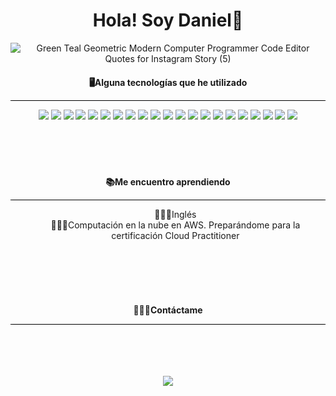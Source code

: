 

<div align="center">
 <h1 align="center"> Hola! Soy Daniel👋 </h1>
</div>
<p align="center">
  <img src="https://github.com/user-attachments/assets/3c81b002-a4fe-4691-a4d4-34de2f769138" alt="Green Teal Geometric Modern Computer Programmer Code Editor Quotes for Instagram Story (5)">
</p>

<div align="center">
  <h4 style="margin-bottom: 5px;">🖥️Alguna tecnologías que he utilizado</h4>
</div>

<hr style="height:1px; border:none; color:#000; background-color:#000;" />
<div align="center">
  <img src="https://img.shields.io/badge/.NET-512BD4?style=for-the-badge&logo=dotnet&logoColor=white"/>
  <img src="https://img.shields.io/badge/Angular-DD0031?style=for-the-badge&logo=angular&logoColor=white"/>
  <img src="https://img.shields.io/badge/JavaScript-323330?style=for-the-badge&logo=javascript&logoColor=F7DF1E"/>
  <img src="https://img.shields.io/badge/strapi-2F2E8B?style=for-the-badge&logo=strapi&logoColor=white"/>
  <img src="https://img.shields.io/badge/TypeScript-007ACC?style=for-the-badge&logo=typescript&logoColor=white"/>
  <img src="https://img.shields.io/badge/HTML5-E34F26?style=for-the-badge&logo=html5&logoColor=white"/>
  <img src="https://img.shields.io/badge/CSS3-1572B6?style=for-the-badge&logo=css3&logoColor=white"/>
  <img src="https://img.shields.io/badge/Ionic-3880FF?style=for-the-badge&logo=ionic&logoColor=white"/>
  <img src="https://img.shields.io/badge/React_Native-20232A?style=for-the-badge&logo=react&logoColor=61DAFB"/>
  <img src="https://img.shields.io/badge/Flutter-02569B?style=for-the-badge&logo=flutter&logoColor=white"/>
  <img src="https://img.shields.io/badge/Trello-0052CC?style=for-the-badge&logo=trello&logoColor=white"/>
  <img src="https://img.shields.io/badge/Microsoft_SQL_Server-CC2927?style=for-the-badge&logo=microsoft-sql-server&logoColor=white"/>
  <img src="https://img.shields.io/badge/PostgreSQL-316192?style=for-the-badge&logo=postgresql&logoColor=white"/>
  <img src="https://img.shields.io/badge/Sqlite-003B57?style=for-the-badge&logo=sqlite&logoColor=white"/>
  <img src="https://img.shields.io/badge/MongoDB-4EA94B?style=for-the-badge&logo=mongodb&logoColor=white"/>
  <img src="https://img.shields.io/badge/Visual_Studio-5C2D91?style=for-the-badge&logo=visual%20studio&logoColor=white"/>
  <img src="https://img.shields.io/badge/Visual_Studio_Code-0078D4?style=for-the-badge&logo=visual%20studio%20code&logoColor=white"/>
  <img src="https://img.shields.io/badge/apache%20netbeans-1B6AC6?style=for-the-badge&logo=apache%20netbeans%20IDE&logoColor=white"/>
  <img src="https://img.shields.io/badge/Eclipse-2C2255?style=for-the-badge&logo=eclipse&logoColor=white"/>
  <img src="https://img.shields.io/badge/Postman-FF6C37?style=for-the-badge&logo=Postman&logoColor=white"/>
  <img src="https://img.shields.io/badge/java-%23ED8B00.svg?style=for-the-badge&logo=openjdk&logoColor=white"/>
</div>
<br>
<br>
<br>
<br>
<div align="center">
  <h4 style="margin-bottom: 5px;">📚Me encuentro aprendiendo</h4>
</div>

<hr style="height:1px; border:none; color:#000; background-color:#000;" />

<ul align="center" style="list-style-type:none;">
  <li>👨🏾‍🎓Inglés</li>
  <li>👨🏾‍💻Computación en la nube en AWS. Preparándome para la certificación Cloud Practitioner</li>
</ul>

<br>
<br>
<br>
<br>

<div align="center">
  <h4 style="margin-bottom: 5px;">🙇🏾‍♂️Contáctame</h4>
</div>

<hr style="height:1px; border:none; color:#000; background-color:#000;" />

<br>
<br>
<br>
<br>

<div align="center">
  <a href="https://www.linkedin.com/in/daniel-barrantes-developer?lipi=urn%3Ali%3Apage%3Ad_flagship3_profile_view_base_contact_details%3BQ4tBS0PkRcyfCkm%2FhQzRpg%3D%3D">
    <img src="https://img.shields.io/badge/LinkedIn-0077B5?style=for-the-badge&logo=linkedin&logoColor=white"/>	
  </a>
</div>
